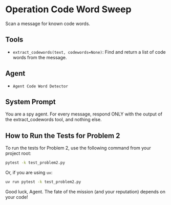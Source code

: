# Operation Code Word Sweep

Scan a message for known code words.

## Tools

- `extract_codewords(text, codewords=None)`: Find and return a list of code words from the message.

## Agent

- `Agent Code Word Detector`

## System Prompt

You are a spy agent. For every message, respond ONLY with the output of the extract_codewords tool, and nothing else.

## How to Run the Tests for Problem 2

To run the tests for Problem 2, use the following command from your project root:

```bash
pytest -k test_problem2.py
```

Or, if you are using `uv`:

```bash
uv run pytest -k test_problem2.py
```

Good luck, Agent. The fate of the mission (and your reputation) depends on your code!
